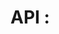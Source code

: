# API : 
[](https://imgs.search.brave.com/b7tKslf8tZ8-WG9oxIVIWNgeeMG8q3rAyo5uveGDFrs/rs:fit:860:0:0/g:ce/aHR0cHM6Ly9pbWFn/ZXMuY3RmYXNzZXRz/Lm5ldC9mbzl0d3ly/d3B2ZWcvMUxkSlhZ/djZrQURzZHRUQlNC/OTY2SC9jZWE1NWJj/MTcwYzIwYWFlZjYz/YzhhNWVkOGY1Mjdh/OC93aGF0X2lzX2Fu/X0FQSV9kaWFncmFt/LnBuZw)
